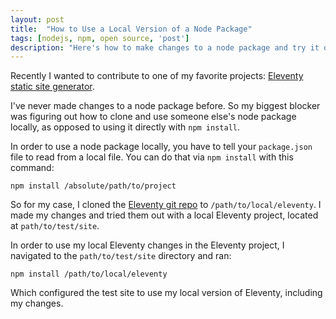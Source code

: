 ```yaml
---
layout: post
title:  "How to Use a Local Version of a Node Package"
tags: [nodejs, npm, open source, 'post']
description: "Here's how to make changes to a node package and try it out on your local machine."
---
```


Recently I wanted to contribute to one of my favorite projects: [Eleventy static site generator](https://www.11ty.io/).

I've never made changes to a node package before. So my biggest blocker was figuring out how to clone and use someone else's node package locally, as opposed to using it directly with `npm install`. 

In order to use a node package locally, you have to tell your `package.json` file to read from a local file. You can do that via `npm install` with this command: 

```
npm install /absolute/path/to/project
```

So for my case, I cloned the [Eleventy git repo](https://github.com/11ty/eleventy) to `/path/to/local/eleventy`. I made my changes and tried them out with a local Eleventy project, located at `path/to/test/site`. 

In order to use my local Eleventy changes in the Eleventy project, I navigated to the `path/to/test/site` directory and ran: 

```
npm install /path/to/local/eleventy
```

Which configured the test site to use my local version of Eleventy, including my changes. 